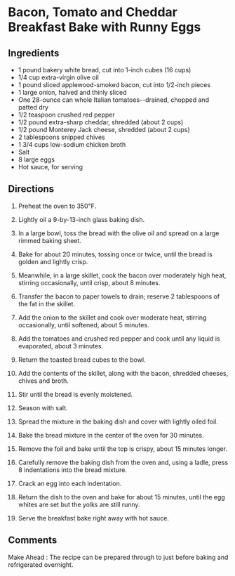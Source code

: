 <div id="wikitext">

Bacon, Tomato and Cheddar Breakfast Bake with Runny Eggs
========================================================

<span id="ingredients"></span>

Ingredients
-----------

-   1 pound bakery white bread, cut into 1-inch cubes (16 cups)
-   1/4 cup extra-virgin olive oil
-   1 pound sliced applewood-smoked bacon, cut into 1/2-inch pieces
-   1 large onion, halved and thinly sliced
-   One 28-ounce can whole Italian tomatoes--drained, chopped and patted
    dry
-   1/2 teaspoon crushed red pepper
-   1/2 pound extra-sharp cheddar, shredded (about 2 cups)
-   1/2 pound Monterey Jack cheese, shredded (about 2 cups)
-   2 tablespoons snipped chives
-   1 3/4 cups low-sodium chicken broth
-   Salt
-   8 large eggs
-   Hot sauce, for serving

<span id="directions"></span>

Directions
----------

1.  Preheat the oven to 350℉.
2.  Lightly oil a 9-by-13-inch glass baking dish.
3.  In a large bowl, toss the bread with the olive oil and spread on a
    large rimmed baking sheet.
4.  Bake for about 20 minutes, tossing once or twice, until the bread is
    golden and lightly crisp.
    <div class="vspace">

    </div>

5.  Meanwhile, in a large skillet, cook the bacon over moderately high
    heat, stirring occasionally, until crisp, about 8 minutes.
6.  Transfer the bacon to paper towels to drain; reserve 2 tablespoons
    of the fat in the skillet.
    <div class="vspace">

    </div>

7.  Add the onion to the skillet and cook over moderate heat, stirring
    occasionally, until softened, about 5 minutes.
8.  Add the tomatoes and crushed red pepper and cook until any liquid is
    evaporated, about 3 minutes.
    <div class="vspace">

    </div>

9.  Return the toasted bread cubes to the bowl.
10. Add the contents of the skillet, along with the bacon, shredded
    cheeses, chives and broth.
11. Stir until the bread is evenly moistened.
12. Season with salt.
13. Spread the mixture in the baking dish and cover with lightly oiled
    foil.
    <div class="vspace">

    </div>

14. Bake the bread mixture in the center of the oven for 30 minutes.
15. Remove the foil and bake until the top is crispy, about 15 minutes
    longer.
16. Carefully remove the baking dish from the oven and, using a ladle,
    press 8 indentations into the bread mixture.
17. Crack an egg into each indentation.
18. Return the dish to the oven and bake for about 15 minutes, until the
    egg whites are set but the yolks are still runny.
19. Serve the breakfast bake right away with hot sauce.

<div class="vspace">

</div>

<div style="display: none;">

<span id="nutrition"></span>

Nutrition info
--------------

</div>

<div class="vspace">

</div>

<div style="display: none;">

<span id="variations"></span>

Variations
----------

</div>

<span id="comments"></span>

Comments
--------

Make Ahead
:   The recipe can be prepared through to just before baking and
    refrigerated overnight.

<div class="vspace">

</div>

<div style="display: none;">

Summary:This breakfast casserole topped with runny eggs by F&W's Grace
Parisi develops a terrific texture as it cooks slowly in a glass dish
(which makes it easy to see when the bottom is perfectly browned). As
one F&W editor remarked on tasting it, "I worship the crisp bottom and
the chewy, moist bread." Parent:(Recipes.)Breakfast <span
class="wikiword">[IncludeMe](http://wiki.tamouse.org?n=Recipes.IncludeMe?action=edit)[?](http://wiki.tamouse.org?n=Recipes.IncludeMe?action=edit)</span>:[Recipes.Breakfast](http://wiki.tamouse.org?n=Recipes.Breakfast?action=print)
Categories:[Recipes](http://wiki.tamouse.org?n=Category.Recipes),
[Breakfast](http://wiki.tamouse.org?n=Category.Breakfast) Source:
<http://shine.yahoo.com/shine-food/bacon-egg-cheddar-breakfast-casserole-153900757.html>
Posted: May 08, 2013, at 05:04 PM Tags: breakfast, breakfast bake, eggs,
cheese, bacon, bread, casserole

</div>

<div class="vspace">

</div>

</div>
